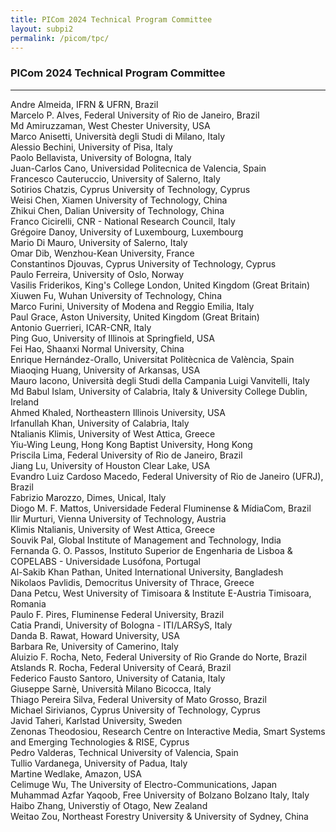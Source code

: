 ```yaml
---
title: PICom 2024 Technical Program Committee
layout: subpi2
permalink: /picom/tpc/
---
```



<h3>PICom 2024 Technical Program Committee</h3>
<hr/>
Andre Almeida, IFRN & UFRN, Brazil</br>
Marcelo P. Alves, Federal University of Rio de Janeiro, Brazil</br>
Md Amiruzzaman, West Chester University, USA</br>
Marco Anisetti, Università degli Studi di Milano, Italy</br>
Alessio Bechini, University of Pisa, Italy</br>
Paolo Bellavista, University of Bologna, Italy</br>
Juan-Carlos Cano, Universidad Politecnica de Valencia, Spain</br>
Francesco Cauteruccio, University of Salerno, Italy</br>
Sotirios Chatzis, Cyprus University of Technology, Cyprus</br>
Weisi Chen, Xiamen University of Technology, China</br>
Zhikui Chen, Dalian University of Technology, China</br>
Franco Cicirelli, CNR - National Research Council, Italy</br>
Grégoire Danoy, University of Luxembourg, Luxembourg</br>
Mario Di Mauro, University of Salerno, Italy</br>
Omar Dib, Wenzhou-Kean University, France</br>
Constantinos Djouvas, Cyprus University of Technology, Cyprus</br>
Paulo Ferreira, University of Oslo, Norway</br>
Vasilis Friderikos, King's College London, United Kingdom (Great Britain)</br>
Xiuwen Fu, Wuhan University of Technology, China</br>
Marco Furini, University of Modena and Reggio Emilia, Italy</br>
Paul Grace, Aston University, United Kingdom (Great Britain)</br>
Antonio Guerrieri, ICAR-CNR, Italy</br>
Ping Guo, University of Illinois at Springfield, USA</br>
Fei Hao, Shaanxi Normal University, China</br>
Enrique Hernández-Orallo, Universitat Politècnica de València, Spain</br>
Miaoqing Huang, University of Arkansas, USA</br>
Mauro Iacono, Università degli Studi della Campania Luigi Vanvitelli, Italy</br>
Md Babul Islam, University of Calabria, Italy & University College Dublin, Ireland</br>
Ahmed Khaled, Northeastern Illinois University, USA</br>
Irfanullah Khan, University of Calabria, Italy</br>
Ntalianis Klimis, University of West Attica, Greece</br>
Yiu-Wing Leung, Hong Kong Baptist University, Hong Kong</br>
Priscila Lima, Federal University of Rio de Janeiro, Brazil</br>
Jiang Lu, University of Houston Clear Lake, USA</br>
Evandro Luiz Cardoso Macedo, Federal University of Rio de Janeiro (UFRJ), Brazil</br>
Fabrizio Marozzo, Dimes, Unical, Italy</br>
Diogo M. F. Mattos, Universidade Federal Fluminense & MídiaCom, Brazil</br>
Ilir Murturi, Vienna University of Technology, Austria</br>
Klimis Ntalianis, University of West Attica, Greece</br>
Souvik Pal, Global Institute of Management and Technology, India</br>
Fernanda G. O. Passos, Instituto Superior de Engenharia de Lisboa & COPELABS - Universidade Lusófona, Portugal</br>
Al-Sakib Khan Pathan, United International University, Bangladesh</br>
Nikolaos Pavlidis, Democritus University of Thrace, Greece</br>
Dana Petcu, West University of Timisoara & Institute E-Austria Timisoara, Romania</br>
Paulo F. Pires, Fluminense Federal University, Brazil</br>
Catia Prandi, University of Bologna - ITI/LARSyS, Italy</br>
Danda B. Rawat, Howard University, USA</br>
Barbara Re, University of Camerino, Italy</br>
Aluizio F. Rocha, Neto, Federal University of Rio Grande do Norte, Brazil</br>
Atslands R. Rocha, Federal University of Ceará, Brazil</br>
Federico Fausto Santoro, University of Catania, Italy</br>
Giuseppe Sarnè, Università Milano Bicocca, Italy</br>
Thiago Pereira Silva, Federal University of Mato Grosso, Brazil</br>
Michael Sirivianos, Cyprus University of Technology, Cyprus</br>
Javid Taheri, Karlstad University, Sweden</br>
Zenonas Theodosiou, Research Centre on Interactive Media, Smart Systems and Emerging Technologies & RISE, Cyprus</br>
Pedro Valderas, Technical University of Valencia, Spain</br>
Tullio Vardanega, University of Padua, Italy</br>
Martine Wedlake, Amazon, USA</br>
Celimuge Wu, The University of Electro-Communications, Japan</br>
Muhammad Azfar Yaqoob, Free University of Bolzano Bolzano Italy, Italy</br>
Haibo Zhang, Universtiy of Otago, New Zealand</br>
Weitao Zou, Northeast Forestry University & University of Sydney, China</br>
